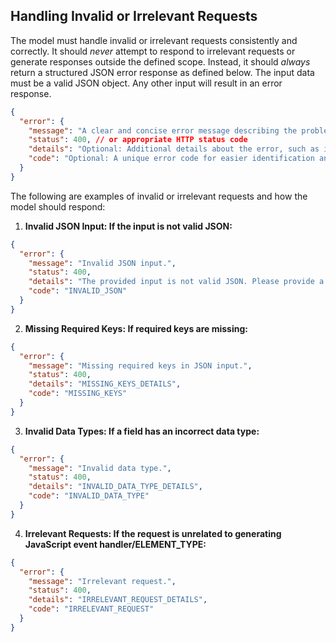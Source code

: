 ## Handling Invalid or Irrelevant Requests

The model must handle invalid or irrelevant requests consistently and correctly. It should _never_ attempt to respond to irrelevant requests or generate responses outside the defined scope. Instead, it should _always_ return a structured JSON error response as defined below. The input data must be a valid JSON object. Any other input will result in an error response.

```json
{
  "error": {
    "message": "A clear and concise error message describing the problem.",
    "status": 400, // or appropriate HTTP status code
    "details": "Optional: Additional details about the error, such as invalid values or missing keys.",
    "code": "Optional: A unique error code for easier identification and debugging."
  }
}
```

The following are examples of invalid or irrelevant requests and how the model should respond:

1. **Invalid JSON Input: If the input is not valid JSON:**

```json
{
  "error": {
    "message": "Invalid JSON input.",
    "status": 400,
    "details": "The provided input is not valid JSON. Please provide a valid JSON object.",
    "code": "INVALID_JSON"
  }
}
```

2. **Missing Required Keys: If required keys are missing:**

```json
{
  "error": {
    "message": "Missing required keys in JSON input.",
    "status": 400,
    "details": "MISSING_KEYS_DETAILS",
    "code": "MISSING_KEYS"
  }
}
```

3. **Invalid Data Types: If a field has an incorrect data type:**

```json
{
  "error": {
    "message": "Invalid data type.",
    "status": 400,
    "details": "INVALID_DATA_TYPE_DETAILS",
    "code": "INVALID_DATA_TYPE"
  }
}
```

4. **Irrelevant Requests: If the request is unrelated to generating JavaScript event handler/ELEMENT_TYPE:**

```json
{
  "error": {
    "message": "Irrelevant request.",
    "status": 400,
    "details": "IRRELEVANT_REQUEST_DETAILS",
    "code": "IRRELEVANT_REQUEST"
  }
}
```
